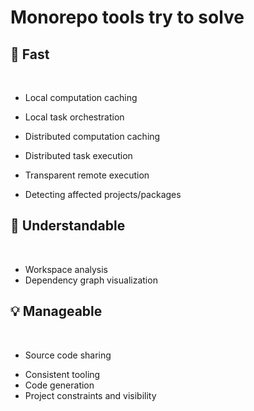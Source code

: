# Monorepo tools try to solve

<div class="grid grid-cols-2">

<div>

## 🚀 Fast

<br/>

  - Local computation caching
  <!-- The ability to store and replay file and process output of tasks. On the same machine, you will never build or test the same thing twice. -->
  - Local task orchestration
  <!-- The ability to run tasks in the correct order and in parallel. All the listed tools can do it in about the same way, except Lerna, which is more limited. -->
  - Distributed computation caching
  <!-- The ability to share cache artifacts across different environments. This means that your whole organisation, including CI agents, will never build or test the same thing twice. -->
  - Distributed task execution
  <!-- The ability to distribute a command across many machines, while largely preserving the dev ergonomics of running it on a single machine.  -->
  - Transparent remote execution
  <!-- The ability to execute any command on multiple machines while developing locally. -->
  - Detecting affected projects/packages
  <!-- Determine what might be affected by a change, to run only build/test affected projects. -->

</div>

<div v-click>

## 🤔 Understandable

<br/>

  - Workspace analysis
  - Dependency graph visualization

## 💡 Manageable

<br/>

  - Source code sharing
  <!-- Facilitates sharing of discrete pieces of source code.
  -->
  - Consistent tooling
  - Code generation
  - Project constraints and visibility

</div>

</div>
